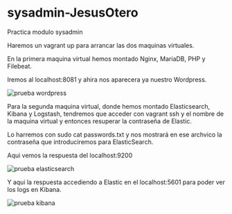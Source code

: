 # sysadmin-JesusOtero
Practica modulo sysadmin

Haremos un vagrant up para arrancar las dos maquinas virtuales.

En la primera maquina virtual hemos montado Nginx, MariaDB, PHP y Filebeat.

Iremos al localhost:8081 y ahira nos aparecera ya nuestro Wordpress.

![prueba wordpress](https://github.com/jesusod/SysAdmin_JesusOtero/assets/99189407/95e66e69-d9b5-4fbd-82fd-8035833888e7)

Para la segunda maquina virtual, donde hemos montado Elasticsearch, Kibana y Logstash, tendremos que acceder con vagrant ssh y el nombre de la maquina virtual y entonces resuperar la contraseña de Elastic. 

Lo harremos con sudo cat passwords.txt y nos mostrará en ese archvico la contraseña que introduciremos para ElasticSearch.

Aqui vemos la respuesta del localhost:9200

![prueba elasticsearch](https://github.com/jesusod/SysAdmin_JesusOtero/assets/99189407/e57463ba-3718-4f17-b5e3-ce31832a0cd7)

Y aqui la respuesta accediendo a Elastic en el localhost:5601 para poder ver los logs en Kibana.

![prueba kibana](https://github.com/jesusod/SysAdmin_JesusOtero/assets/99189407/73ced3c0-087d-4b55-b1a1-0f9717261417)




